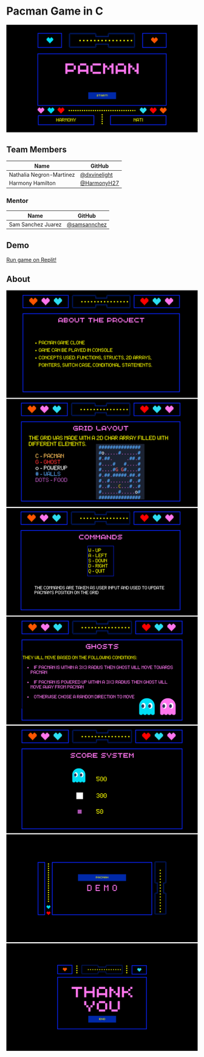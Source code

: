 # Pacman Game in C
![alt text](Presentation/1.png)

## Team Members

| Name              | GitHub                                                      | 
| ----------------- | ----------------------------------------------------------- | 
| Nathalia Negron-Martinez    | [@dxvinelight](https://github.com/dxvinelight)  |
| Harmony Hamilton   | [@HarmonyH27](https://github.com/HarmonyH27)  |

### Mentor

| Name              | GitHub                                                      |   
| ----------------- | ----------------------------------------------------------- |  
| Sam Sanchez Juarez  | [@samsannchez](https://github.com/samsannchez)       |          

## Demo
[Run game on Replit!](https://replit.com/@sa830042/PacMan-Game)

## About 
![alt text](Presentation/2.png)
![alt text](Presentation/3.png)
![alt text](Presentation/4.png)
![alt text](Presentation/5.png)
![alt text](Presentation/6.png)
![alt text](Presentation/7.png)
![alt text](Presentation/8.png)
